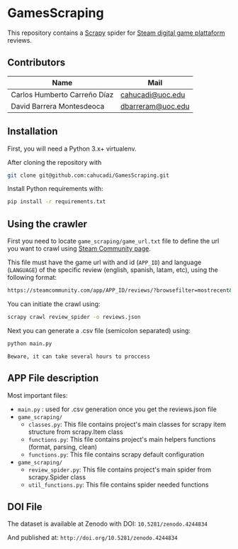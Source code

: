 ﻿# GamesScraping

This repository contains a [Scrapy](https://github.com/scrapy/scrapy) spider for [Steam digital game plattaform](https://steampowered.com) reviews.

## Contributors
| Name | Mail |
| ------ | ------ |
| Carlos Humberto Carreño Díaz | cahucadi@uoc.edu |
| David Barrera Montesdeoca | dbarreram@uoc.edu |

## Installation
First, you will need a Python 3.x+ virtualenv.  

After cloning the repository with
```bash
git clone git@github.com:cahucadi/GamesScraping.git
```


Install Python requirements with:
```bash
pip install -r requirements.txt
```

## Using the crawler

First you need to locate `game_scraping/game_url.txt` file to define the url you want to crawl using [Steam Community page](https://steamcommunity.com/).

This file must have the game url with and id (`APP_ID`) and language (`LANGUAGE`) of the specific review (english, spanish, latam, etc), using the following format:

```bash
https://steamcommunity.com/app/APP_ID/reviews/?browsefilter=mostrecent&snr=1_5_100010_&filterLanguage=LANGUAGE
```

You can initiate the crawl using: 

```bash
scrapy crawl review_spider -o reviews.json
```
Next you can generate a .csv file (semicolon separated) using:

```bash
python main.py
```

`Beware, it can take several hours to proccess`

## APP File description

Most important files:

* `main.py` : used for .csv generation once you get the reviews.json file
* `game_scraping/`
  * `classes.py`: This file contains project's main classes for scrapy item structure from scrapy.Item class
  * `functions.py`: This file contains project's main helpers functions (format, parsing, clean) 
  * `functions.py`: This file contains scrapy default configuration
* `game_scraping/`
  * `review_spider.py`: This file contains project's main spider from scrapy.Spider class
  * `util_functions.py`: This file contains spider needed functions

## DOI File

The dataset is available at Zenodo with DOI:
`10.5281/zenodo.4244834`

And published at:
`http://doi.org/10.5281/zenodo.4244834`
